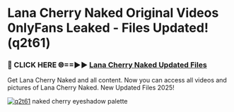 # Lana Cherry Naked Original Videos 0nlyFans Leaked - Files Updated! (q2t61)

<h3>🔴 CLICK HERE 🌐==►► <a href="https://tinyurl.com/yckcrads" rel="nofollow">Lana Cherry Naked Updated Files</a></h3>

Get Lana Cherry Naked and all content. Now you can access all videos and pictures of Lana Cherry Naked. New Updated Files 2025!

[![q2t61](https://i.imgur.com/hpKpOFt.gif)](https://tinyurl.com/yckcrads)
naked cherry eyeshadow palette
